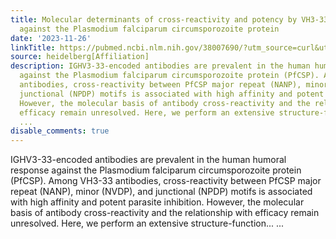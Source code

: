 ```yaml
---
title: Molecular determinants of cross-reactivity and potency by VH3-33 antibodies
  against the Plasmodium falciparum circumsporozoite protein
date: '2023-11-26'
linkTitle: https://pubmed.ncbi.nlm.nih.gov/38007690/?utm_source=curl&utm_medium=rss&utm_campaign=pubmed-2&utm_content=1FakS-2QOkCT8HsMOQP1bCRQ4YzyumYOmxmF0moLsQ3dFB1E9V&fc=20220326224207&ff=20231127170715&v=2.17.9.post6+86293ac
source: heidelberg[Affiliation]
description: IGHV3-33-encoded antibodies are prevalent in the human humoral response
  against the Plasmodium falciparum circumsporozoite protein (PfCSP). Among VH3-33
  antibodies, cross-reactivity between PfCSP major repeat (NANP), minor (NVDP), and
  junctional (NPDP) motifs is associated with high affinity and potent parasite inhibition.
  However, the molecular basis of antibody cross-reactivity and the relationship with
  efficacy remain unresolved. Here, we perform an extensive structure-function...
  ...
disable_comments: true
---
```

IGHV3-33-encoded antibodies are prevalent in the human humoral response against the Plasmodium falciparum circumsporozoite protein (PfCSP). Among VH3-33 antibodies, cross-reactivity between PfCSP major repeat (NANP), minor (NVDP), and junctional (NPDP) motifs is associated with high affinity and potent parasite inhibition. However, the molecular basis of antibody cross-reactivity and the relationship with efficacy remain unresolved. Here, we perform an extensive structure-function... ...